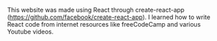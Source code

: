 This website was made using React through create-react-app (https://github.com/facebook/create-react-app). 
I learned how to write React code from internet resources like freeCodeCamp and various Youtube videos.
